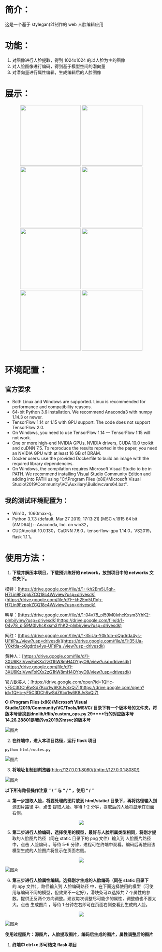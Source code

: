 # 简介：

这是一个基于 stylegan(2)制作的 web 人脸编辑应用

# 功能：

1. 对图像进行人脸提取，得到 1024x1024 的以人脸为主的图像
2. 对人脸图像进行编码，得到基于模型空间的潜向量
3. 对潜向量进行属性编辑，生成编辑后的人脸图像

# 展示：
<center>
    <img src="https://github.com/OpenOceanCold/gif_pic/raw/master/age.gif" width = "200" height = "200" />
    <img src="https://github.com/OpenOceanCold/gif_pic/raw/master/beauty.gif" width = "200" height = "200" />
    <img src="https://github.com/OpenOceanCold/gif_pic/raw/master/gender.gif" width = "200" height = "200" />
    <img src="https://github.com/OpenOceanCold/gif_pic/raw/master/height.gif" width = "200" height = "200" />
</center>
<center>
    <img src="https://github.com/OpenOceanCold/gif_pic/raw/master/width.gif" width = "200" height = "200" />
    <img src="https://github.com/OpenOceanCold/gif_pic/raw/master/smile.gif" width = "200" height = "200" />
    <img src="https://github.com/OpenOceanCold/gif_pic/raw/master/horizontal.gif" width = "200" height = "200" />
    <img src="https://github.com/OpenOceanCold/gif_pic/raw/master/vertical.gif" width = "200" height = "200" />
</center>








# 环境配置：

## 官方要求

* Both Linux and Windows are supported. Linux is recommended for performance and compatibility reasons.
* 64-bit Python 3.6 installation. We recommend Anaconda3 with numpy 1.14.3 or newer.
* TensorFlow 1.14 or 1.15 with GPU support. The code does not support TensorFlow 2.0.
* On Windows, you need to use TensorFlow 1.14 — TensorFlow 1.15 will not work.
* One or more high-end NVIDIA GPUs, NVIDIA drivers, CUDA 10.0 toolkit and cuDNN 7.5. To reproduce the results reported in the paper, you need an NVIDIA GPU with at least 16 GB of DRAM.
* Docker users: use the provided Dockerfile to build an image with the required library dependencies.
* On Windows, the compilation requires Microsoft Visual Studio to be in PATH. We recommend installing Visual Studio Community Edition and adding into PATH using "C:\Program Files (x86)\Microsoft Visual Studio\2019\Community\VC\Auxiliary\Build\vcvars64.bat".
## 我的测试环境配置为：


* Win10，1060max-q，
* Python 3.7.3 (default, Mar 27 2019, 17:13:21) [MSC v.1915 64 bit (AMD64)] :: Anaconda, Inc. on win32，
* CUDAtoolkit 10.0.130，CuDNN 7.6.0，tensorflow-gpu 1.14.0，VS2019，flask 1.1.1。

# 使用方法：


1. **下载并解压本项目，下载预训练好的 network，放到项目中的 networks 文件夹下。**

模特：[https://drive.google.com/file/d/1--kh2Em5U1qh-H7Lin9FzppkZCQ18c4W/view?usp=drivesdk](https://drive.google.com/file/d/1--kh2Em5U1qh-H7Lin9FzppkZCQ18c4W/view?usp=drivesdk)

明星：[https://drive.google.com/file/d/1-04v78_pI59M0IvhcKxsm3YhK2-plnbj/view?usp=drivesdk](https://drive.google.com/file/d/1-04v78_pI59M0IvhcKxsm3YhK2-plnbj/view?usp=drivesdk)

网红：[https://drive.google.com/file/d/1-35jUa-Y0kfda-oQgdrda4ys-UFtlPa_/view?usp=drivesdk](https://drive.google.com/file/d/1-35jUa-Y0kfda-oQgdrda4ys-UFtlPa_/view?usp=drivesdk)

黄种人：[https://drive.google.com/file/d/1-3XU6KzIVywFoKXx2zG1hW8mH4OYpyO9/view?usp=drivesdk](https://drive.google.com/file/d/1-3XU6KzIVywFoKXx2zG1hW8mH4OYpyO9/view?usp=drivesdk)

官方欧美人：[https://drive.google.com/open?id=1QHc-yF5C3DChRwSdZKcx1w6K8JvSxQi7](https://drive.google.com/open?id=1QHc-yF5C3DChRwSdZKcx1w6K8JvSxQi7)

**C:/Program Files (x86)/Microsoft Visual Studio/2019/Community/VC/Tools/MSVC/ 目录下有一个版本号的文件夹，将版本****号****替换****到****dnnlib/tflib/custom_ops.py 29****行的对应版本号14.26.28801是我的vs2019的msvc的版本号**

![图片](https://uploader.shimo.im/f/zCB2Tfh0EcX1vF0R.png!thumbnail)

2. **在终端中，进入本项目路径，运行 flask 项目**
```python
python html/routes.py
```
![图片](https://uploader.shimo.im/f/qd7DfvpLa4972AuD.png!thumbnail)

3. **将地址复制到浏览器**[http://127.0.0.1:8080/](http://127.0.0.1:8080/)

![图片](https://uploader.shimo.im/f/r5EZTmYEjpO6iUEk.png!thumbnail)

**以下所有路径操作注意 “ \ ” 与 “ / ” ，使用 “ / ”**

4. **第一步提取人脸，将要处理的图片放到 html/static/ 目录下，再将路径输入到**源图片路径 中，点击 提取人脸。等待 1-2 分钟，提取后的人脸将显示在页面右侧。

<center><img src="https://uploader.shimo.im/f/pVqaJXF0Xn6bGcRm.png!thumbnail" /></center>

5. **第二步进行人脸编码，选择使用的模型，最好与人脸所属类型相同，将刚才提**取的人脸图片路径（同在 static 目录下的 png 文件）输入到 人脸图片路径 中，点击 人脸编码 。等待 5-6 分钟，进程可在终端中观看。编码后再使用该模型生成的人脸图片将显示在页面右侧。

<center><img src="https://uploader.shimo.im/f/82MIyFytHdpvfxT9.png!thumbnail" /></center>

![图片](https://uploader.shimo.im/f/Uoo6T85sQ8vH4en4.png!thumbnail)


6. **第三步进行人脸属性编辑。选择刚才生成的人脸编码（同在 static 目录下**的.npy 文件），路径输入到 人脸编码路径 中，在下面选择使用的模型（可使用与编码不同的模型，但效果不一定好），滑块条可以选择共 7 个属性的参数。提供正反两个方向调整。建议每次调整尽可能少的属性，调整值也不要太大。点击 生成图片 ，等待 1 分钟左右即可在页面右侧查看到生成的人脸。

<center><img src="https://uploader.shimo.im/f/dOShdRusNW9A521O.png!thumbnail" /></center>

![图片](https://uploader.shimo.im/f/LcKZgdmPJcsO0xXE.png!thumbnail)

**使用过程图片：源图片，人脸提取图片，编码后生成的图片，属性调整后的图片**


1. **终端中 ctrl+c 即可结束 flask 项目**

